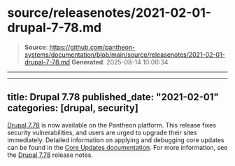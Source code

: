 # source/releasenotes/2021-02-01-drupal-7-78.md

> **Source**: https://github.com/pantheon-systems/documentation/blob/main/source/releasenotes/2021-02-01-drupal-7-78.md
> **Generated**: 2025-08-14 10:00:34

---

---
title: Drupal 7.78
published_date: "2021-02-01"
categories: [drupal, security]
---
[Drupal 7.78](https://www.drupal.org/project/drupal/releases/7.78) is now available on the Pantheon platform. This release fixes security vulnerabilities, and users are urged to upgrade their sites immediately. Detailed information on applying and debugging core updates can be found in the [Core Updates documentation](/core-updates). For more information, see the [Drupal 7.78](https://www.drupal.org/project/drupal/releases/7.78) release notes.
